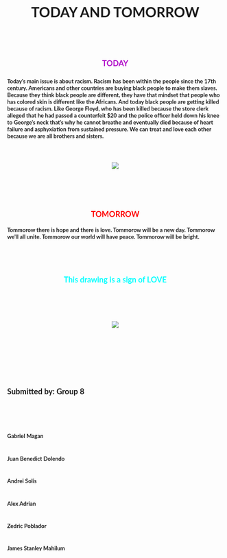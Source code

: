 <html>
<head>
	<title> TODAY AND TOMORROW </title>
</head> 
<body background="https://htmlcolorcodes.com/assets/images/html-color-codes-color-tutorials-hero.jpg">
<br />
<h3 align="center">
<font face="Lato" size="6"> TODAY AND TOMORROW </font>
</h3>
<br /> <br /> 
<h1 align="center">
<font face="Lato" color="#B10DC9"  size ="4"> TODAY
</font> 
</h1>
<h3 align="center"> 
<font face="Lato" size ="2">
 <p align="left"> Today's main issue is about racism. Racism has been within the people since the 17th century. Americans and other countries are buying black people to make them slaves. Because they think black people are different, they have that mindset that people who has colored skin is different like the Africans. And today black people are getting killed because of racism. Like George Floyd, who has been killed because the store clerk alleged that he had passed a counterfeit $20 and the police officer held down his knee to George's neck that's why he cannot breathe and eventually died because of heart failure and asphyxiation from sustained pressure. We can treat and love each other because we are all brothers and sisters.
<br /> <br /> 
<h1 align="center">
<img src="https://scontent.fceb2-2.fna.fbcdn.net/v/t1.15752-9/155364911_504635897597728_2635458981928282473_n.jpg?_nc_cat=104&ccb=3&_nc_sid=ae9488&_nc_eui2=AeE5T6xcC65euhWFcF9sdSufD11jgTa_564PXWOBNr_nrnsAw_BF2pjgkenlhz1xOeCFs6U7UUkPMuoYl9PvuI2J&_nc_ohc=oApPaaLs7WYAX8d7ShM&_nc_ht=scontent.fceb2-2.fna&oh=d63341e1872073d7c768b65f04f48ca5&oe=6062A83D"/>
</p>
</h3>
<br /> <br />
<h1 align="center">
<font face="Lato" color="#FF000"  size ="4"> TOMORROW </font> 
</h1>
<font face="Lato" size ="2">
 <p align="left"> Tommorow there is hope and there is love. Tommorow will be a new day. Tommorow we'll all unite. Tommorow our world will have peace. Tommorow   will be bright.
</p>
<br /> <br /> 
<h1 align="center">
<font face="Lato" color="#00FFFF"  size ="4"> This drawing is a
 sign of LOVE </font>
</h1>
<br /> <br /> 
<h1 align="center">
<img src="https://cdn.fbsbx.com/v/t59.2708-21/155492617_469456380850258_7281433945497474834_n.gif?_nc_cat=106&fallback=1&ccb=3&_nc_sid=041f46&_nc_eui2=AeHTNpXP_j18he9Ss_Z0Clp1g18XxjE9zt-DXxfGMT3O3-CocWeglgfinb59ZZ8QHullddR8U_2-g66vbRzzMFDF&_nc_ohc=N6VnJ5Z9FWoAX-A7gpk&_nc_ht=cdn.fbsbx.com&oh=32bc1e471b0c9d9434a189b290f30bb1&oe=603FD6F1"/>
<h1/>
<br /> <br /> 
<h1 align="left">
<font face="Lato" size ="4"> Submitted by: Group 8 </font> 
</h1>
<br /> <br /> 
<h1 align="left">
<font face="Lato" size ="2"> Gabriel Magan </font> 
</h1> 
<h1 align="left">
<font face="Lato" size ="2"> Juan Benedict Dolendo  </font> 
</h1>
<h1 align="left">
<font face="Lato" size ="2"> Andrei Solis </font> 
</h1>
<h1 align="left">
<font face="Lato" size ="2"> Alex Adrian </font> 
</h1>
<h1 align="left">
<font face="Lato" size ="2"> Zedric Poblador </font> 
<h1 align="left">
<font face="Lato" size ="2"> James Stanley Mahilum </font> 
</h1>



</html>
